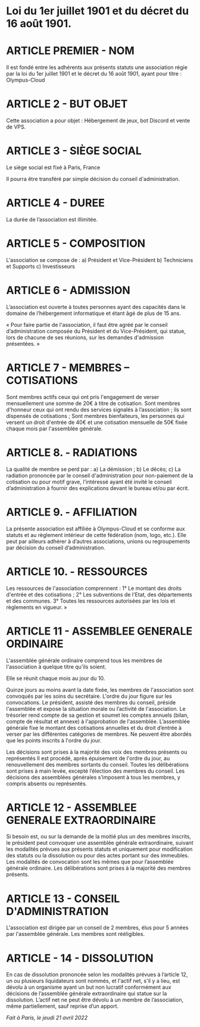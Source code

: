 # Loi du 1er juillet 1901 et du décret du 16 août 1901.


# ARTICLE PREMIER - NOM

Il est fondé entre les adhérents aux présents statuts une association régie par la loi du 1er juillet 1901 et le décret du 16 août 1901, ayant pour titre : Olympus-Cloud

# ARTICLE 2 - BUT OBJET

Cette association a pour objet : Hébergement de jeux, bot Discord et vente de VPS.


# ARTICLE 3 - SIÈGE SOCIAL 

Le siège social est fixé à Paris, France 

Il pourra être transféré par simple décision du conseil d'administration.

# ARTICLE 4 - DUREE 
La durée de l’association est illimitée. 

# ARTICLE 5 - COMPOSITION 

L'association se compose de :
a) Président et Vice-Président
b) Techniciens et Supports
c) Investisseurs

# ARTICLE 6 - ADMISSION 

L’association est ouverte à toutes personnes ayant des capacités dans le domaine de l’hébergement informatique et étant âgé de plus de 15 ans.

« Pour faire partie de l'association, il faut être agréé par le conseil d’administration composée du Président et du Vice-Président, qui statue, lors de chacune de ses réunions, sur les demandes d'admission présentées. »

# ARTICLE 7 - MEMBRES – COTISATIONS

Sont membres actifs ceux qui ont pris l'engagement de verser mensuellement une somme de 20€ à titre de cotisation.
Sont membres d'honneur ceux qui ont rendu des services signalés à l’association ; ils sont dispensés de cotisations ; 
Sont membres bienfaiteurs, les personnes qui versent un droit d'entrée de 40€ et une cotisation mensuelle de 50€ fixée chaque mois par l'assemblée générale. 


# ARTICLE 8. - RADIATIONS 

La qualité de membre se perd par :
a) La démission ;
b) Le décès;
c) La radiation prononcée par le conseil d'administration pour non-paiement de la cotisation ou pour motif grave, l'intéressé ayant été invité le conseil d’administration à fournir des explications devant le bureau et/ou par écrit. 

# ARTICLE 9. - AFFILIATION

La présente association est affiliée à Olympus-Cloud et se conforme aux statuts et au règlement intérieur de cette fédération (nom, logo, etc.).
Elle peut par ailleurs adhérer à d’autres associations, unions ou regroupements par décision du conseil d’administration.

# ARTICLE 10. - RESSOURCES 

Les ressources de l'association comprennent :
1° Le montant des droits d'entrée et des cotisations ;
2° Les subventions de l'Etat, des départements et des communes.
3° Toutes les ressources autorisées par les lois et règlements en vigueur. » 

# ARTICLE 11 - ASSEMBLEE GENERALE ORDINAIRE 

L'assemblée générale ordinaire comprend tous les membres de l'association à quelque titre qu'ils soient. 

Elle se réunit chaque mois au jour du 10. 

Quinze jours au moins avant la date fixée, les membres de l'association sont convoqués par les soins du secrétaire. L'ordre du jour figure sur les convocations. 
Le président, assisté des membres du conseil, préside l'assemblée et expose la situation morale ou l’activité de l'association. 
Le trésorier rend compte de sa gestion et soumet les comptes annuels (bilan, compte de résultat et annexe) à l'approbation de l'assemblée. 
L’assemblée générale fixe le montant des cotisations annuelles et du droit d’entrée à verser par les différentes catégories de membres.
Ne peuvent être abordés que les points inscrits à l'ordre du jour. 

Les décisions sont prises à la majorité des voix des membres présents ou représentés 
Il est procédé, après épuisement de l'ordre du jour, au renouvellement des membres sortants du conseil.
Toutes les délibérations sont prises à main levée, excepté l’élection des membres du conseil.
Les décisions des assemblées générales s’imposent à tous les membres, y compris absents ou représentés.

# ARTICLE 12 - ASSEMBLEE GENERALE EXTRAORDINAIRE 

Si besoin est, ou sur la demande de la moitié plus un des membres inscrits, le président peut convoquer une assemblée générale extraordinaire, suivant les modalités prévues aux présents statuts et uniquement pour modification des statuts ou la dissolution ou pour des actes portant sur des immeubles.
Les modalités de convocation sont les mêmes que pour l’assemblée générale ordinaire.
Les délibérations sont prises à la majorité des membres présents.


# ARTICLE 13 - CONSEIL D'ADMINISTRATION 

L'association est dirigée par un conseil de 2 membres, élus pour 5 années par l'assemblée générale. Les membres sont rééligibles. 

# ARTICLE - 14 - DISSOLUTION 

En cas de dissolution prononcée selon les modalités prévues à l’article 12, un ou plusieurs liquidateurs sont nommés, et l'actif net, s'il y a lieu, est dévolu à un organisme ayant un but non lucratif conformément aux décisions de l’assemblée générale extraordinaire qui statue sur la dissolution. L’actif net ne peut être dévolu à un membre de l’association, même partiellement, sauf reprise d’un apport. 


*Fait à Paris, le jeudi 21 avril 2022*

